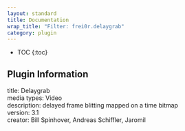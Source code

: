 ```yaml
---
layout: standard
title: Documentation
wrap_title: "Filter: frei0r.delaygrab"
category: plugin
---
```

* TOC
{:toc}

## Plugin Information

title: Delaygrab  
media types:
Video  
description: delayed frame blitting mapped on a time bitmap  
version: 3.1  
creator: Bill Spinhover, Andreas Schiffler, Jaromil  
